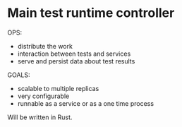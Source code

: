 # Main test runtime controller

OPS:
* distribute the work
* interaction between tests and services
* serve and persist data about test results

GOALS:
* scalable to multiple replicas
* very configurable
* runnable as a service or as a one time process

Will be written in Rust.
